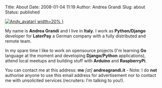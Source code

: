 Title: About
Date: 2008-01-04 11:19
Author: Andrea Grandi
Slug: about
Status: published

[![Andy\_avatar]({static}/images/me_pycon_2019_2.jpg){ width=20% }]({static}/images/me_pycon_2019_2.jpg "Andy_avatar")

My name is **Andrea Grandi** and I live in **Italy**. I
work as **Python/Django** developer for **LaterPay** a German company with a fully distributed and remote team.

In my spare time I like to work on opensource projects (I'm learning
**Go** language at the moment and developing **Django/Python**
applications), attend local meetups and building stuff with **Arduino**
and **RaspberryPi**.

You can contact me at this address: **me** *\[at\]* **andreagrandi.it** - Note: I do **not** authorise anyone to use
this email address for advertisement nor to contact me with unsolicited services (recruiters: I'm talking to you!).
